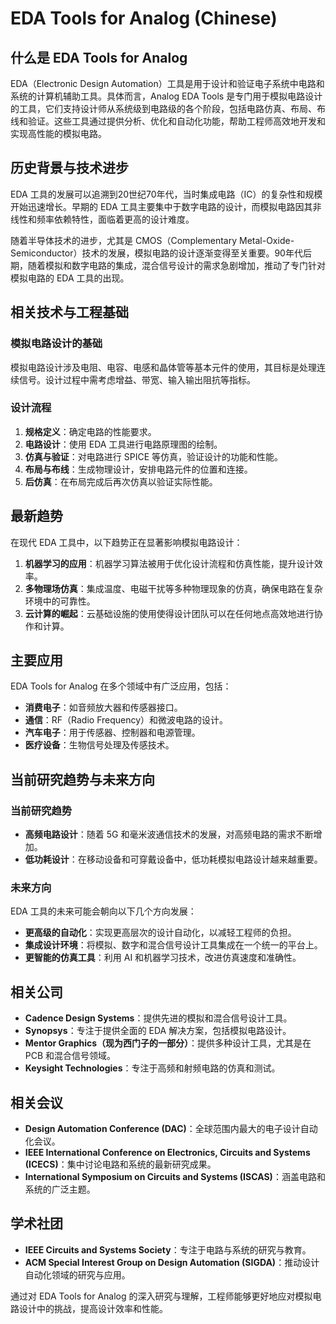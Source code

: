 # EDA Tools for Analog (Chinese)

## 什么是 EDA Tools for Analog

EDA（Electronic Design Automation）工具是用于设计和验证电子系统中电路和系统的计算机辅助工具。具体而言，Analog EDA Tools 是专门用于模拟电路设计的工具，它们支持设计师从系统级到电路级的各个阶段，包括电路仿真、布局、布线和验证。这些工具通过提供分析、优化和自动化功能，帮助工程师高效地开发和实现高性能的模拟电路。

## 历史背景与技术进步

EDA 工具的发展可以追溯到20世纪70年代，当时集成电路（IC）的复杂性和规模开始迅速增长。早期的 EDA 工具主要集中于数字电路的设计，而模拟电路因其非线性和频率依赖特性，面临着更高的设计难度。

随着半导体技术的进步，尤其是 CMOS（Complementary Metal-Oxide-Semiconductor）技术的发展，模拟电路的设计逐渐变得至关重要。90年代后期，随着模拟和数字电路的集成，混合信号设计的需求急剧增加，推动了专门针对模拟电路的 EDA 工具的出现。

## 相关技术与工程基础

### 模拟电路设计的基础

模拟电路设计涉及电阻、电容、电感和晶体管等基本元件的使用，其目标是处理连续信号。设计过程中需考虑增益、带宽、输入输出阻抗等指标。

### 设计流程

1. **规格定义**：确定电路的性能要求。
2. **电路设计**：使用 EDA 工具进行电路原理图的绘制。
3. **仿真与验证**：对电路进行 SPICE 等仿真，验证设计的功能和性能。
4. **布局与布线**：生成物理设计，安排电路元件的位置和连接。
5. **后仿真**：在布局完成后再次仿真以验证实际性能。

## 最新趋势

在现代 EDA 工具中，以下趋势正在显著影响模拟电路设计：

1. **机器学习的应用**：机器学习算法被用于优化设计流程和仿真性能，提升设计效率。
2. **多物理场仿真**：集成温度、电磁干扰等多种物理现象的仿真，确保电路在复杂环境中的可靠性。
3. **云计算的崛起**：云基础设施的使用使得设计团队可以在任何地点高效地进行协作和计算。

## 主要应用

EDA Tools for Analog 在多个领域中有广泛应用，包括：

- **消费电子**：如音频放大器和传感器接口。
- **通信**：RF（Radio Frequency）和微波电路的设计。
- **汽车电子**：用于传感器、控制器和电源管理。
- **医疗设备**：生物信号处理及传感技术。

## 当前研究趋势与未来方向

### 当前研究趋势

- **高频电路设计**：随着 5G 和毫米波通信技术的发展，对高频电路的需求不断增加。
- **低功耗设计**：在移动设备和可穿戴设备中，低功耗模拟电路设计越来越重要。

### 未来方向

EDA 工具的未来可能会朝向以下几个方向发展：

- **更高级的自动化**：实现更高层次的设计自动化，以减轻工程师的负担。
- **集成设计环境**：将模拟、数字和混合信号设计工具集成在一个统一的平台上。
- **更智能的仿真工具**：利用 AI 和机器学习技术，改进仿真速度和准确性。

## 相关公司

- **Cadence Design Systems**：提供先进的模拟和混合信号设计工具。
- **Synopsys**：专注于提供全面的 EDA 解决方案，包括模拟电路设计。
- **Mentor Graphics（现为西门子的一部分）**：提供多种设计工具，尤其是在 PCB 和混合信号领域。
- **Keysight Technologies**：专注于高频和射频电路的仿真和测试。

## 相关会议

- **Design Automation Conference (DAC)**：全球范围内最大的电子设计自动化会议。
- **IEEE International Conference on Electronics, Circuits and Systems (ICECS)**：集中讨论电路和系统的最新研究成果。
- **International Symposium on Circuits and Systems (ISCAS)**：涵盖电路和系统的广泛主题。

## 学术社团

- **IEEE Circuits and Systems Society**：专注于电路与系统的研究与教育。
- **ACM Special Interest Group on Design Automation (SIGDA)**：推动设计自动化领域的研究与应用。

通过对 EDA Tools for Analog 的深入研究与理解，工程师能够更好地应对模拟电路设计中的挑战，提高设计效率和性能。